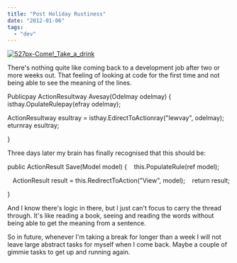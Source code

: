 ```yaml
---
title: "Post Holiday Rustiness"
date: "2012-01-06"
tags: 
  - "dev"
---
```


[![](/assets/img/527px-Come_Take_a_drink.png "527px-Come!_Take_a_drink")](http://spurious-logic.net/wp-content/uploads/2012/01/527px-Come_Take_a_drink.png)

There's nothing quite like coming back to a development job after two or more weeks out. That feeling of looking at code for the first time and not being able to see the meaning of the lines.

Publicpay ActionResultway Avesay(Odelmay odelmay)
{
 isthay.OpulateRulepay(efray odelmay);

ActionResultway esultray = isthay.EdirectToActionray("Iewvay", odelmay);
eturnray esultray;

}

Three days later my brain has finally recognised that this should be:

public ActionResult Save(Model model)
{
   this.PopulateRule(ref model);

   ActionResult result = this.RedirectToAction("View", model);
   return result;

}

And I know there's logic in there, but I just can't focus to carry the thread through. It's like reading a book, seeing and reading the words without being able to get the meaning from a sentence.

So in future, whenever I'm taking a break for longer than a week I will not leave large abstract tasks for myself when I come back. Maybe a couple of gimmie tasks to get up and running again.
